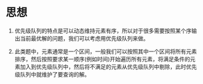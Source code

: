 # 思想

1. 优先级队列的特点是可以动态维持元素有序，所以对于很多需要按照某个序输出当前最优解的问题，我们可以考虑用优先级队列来做。

2. 此类题中，元素通常是一个区间，一般我们可以按照其中一个区间将所有元素排序，然后按照要求某一顺序(例如时间)开始遍历所有元素，将满足条件的元素加入到优先级队列中，然后将不满足的元素从优先级队列中剔除，此时优先级队列中就维护了要查询的解。